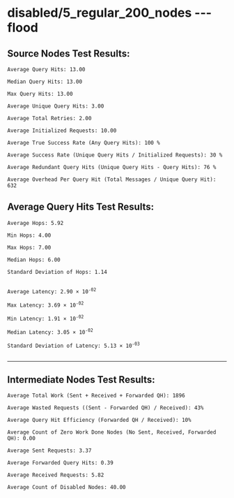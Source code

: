 # disabled/5_regular_200_nodes --- flood
## Source Nodes Test Results:
	Average Query Hits: 13.00

	Median Query Hits: 13.00

	Max Query Hits: 13.00

	Average Unique Query Hits: 3.00

	Average Total Retries: 2.00

	Average Initialized Requests: 10.00

	Average True Success Rate (Any Query Hits): 100 %

	Average Success Rate (Unique Query Hits / Initialized Requests): 30 %

	Average Redundant Query Hits (Unique Query Hits - Query Hits): 76 %

	Average Overhead Per Query Hit (Total Messages / Unique Query Hit): 632



## Average Query Hits Test Results:
<pre><code>Average Hops: 5.92

Min Hops: 4.00

Max Hops: 7.00

Median Hops: 6.00

Standard Deviation of Hops: 1.14


Average Latency: 2.90 × 10<sup>-02</sup>

Max Latency: 3.69 × 10<sup>-02</sup>

Min Latency: 1.91 × 10<sup>-02</sup>

Median Latency: 3.05 × 10<sup>-02</sup>

Standard Deviation of Latency: 5.13 × 10<sup>-03</sup>

</code></pre>

---------------------------------------------
## Intermediate Nodes Test Results:

	Average Total Work (Sent + Received + Forwarded QH): 1896

	Average Wasted Requests ((Sent - Forwarded QH) / Received): 43%

	Average Query Hit Efficiency (Forwarded QH / Received): 10%

	Average Count of Zero Work Done Nodes (No Sent, Received, Forwarded QH): 0.00

	Average Sent Requests: 3.37

	Average Forwarded Query Hits: 0.39

	Average Received Requests: 5.82

	Average Count of Disabled Nodes: 40.00

